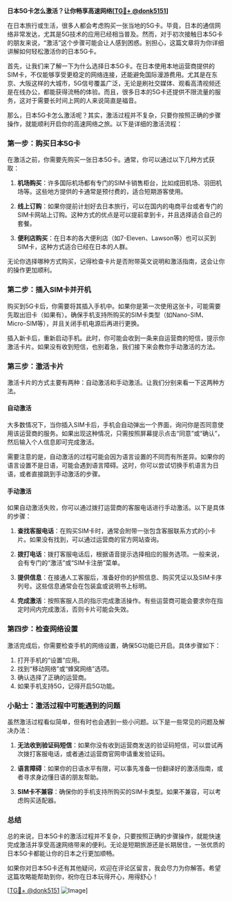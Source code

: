**日本5G卡怎么激活？让你畅享高速网络[[TG💪+ @donk5151](https://t.me/s/donk5151)]**

在日本旅行或生活，很多人都会考虑购买一张当地的5G卡。毕竟，日本的通信网络非常发达，尤其是5G技术的应用已经相当普及。然而，对于初次接触日本5G卡的朋友来说，“激活”这个步骤可能会让人感到困惑。别担心，这篇文章将为你详细讲解如何轻松激活你的日本5G卡。

首先，让我们来了解一下为什么选择日本5G卡。在日本使用本地运营商提供的SIM卡，不仅能够享受更稳定的网络连接，还能避免国际漫游费用。尤其是在东京、大阪这样的大城市，5G信号覆盖广泛，无论是刷社交媒体、观看高清视频还是在线办公，都能获得流畅的体验。而且，很多日本的5G卡还提供不限流量的服务，这对于需要长时间上网的人来说简直是福音。

那么，日本5G卡怎么激活呢？其实，激活过程并不复杂，只要你按照正确的步骤操作，就能顺利开启你的高速网络之旅。以下是详细的激活流程：

### 第一步：购买日本5G卡

在激活之前，你需要先购买一张日本5G卡。通常，你可以通过以下几种方式获取：

1. **机场购买**：许多国际机场都有专门的SIM卡销售柜台，比如成田机场、羽田机场等。这些地方提供的卡通常是预付费的，适合短期游客使用。
   
2. **线上订购**：如果你提前计划好去日本旅行，可以在国内的电商平台或者专门的SIM卡网站上订购。这种方式的优点是可以提前拿到卡，并且选择适合自己的套餐。

3. **便利店购买**：在日本的各大便利店（如7-Eleven、Lawson等）也可以买到SIM卡，这种方式适合已经在日本的人群。

无论你选择哪种方式购买，记得检查卡片是否附带英文说明和激活指南，这会让你的操作更加顺利。

### 第二步：插入SIM卡并开机

购买到5G卡后，你需要将其插入手机中。如果你是第一次使用这张卡，可能需要先取出旧卡（如果有）。确保手机支持所购买的SIM卡类型（如Nano-SIM、Micro-SIM等），并且关闭手机电源后再进行更换。

插入新卡后，重新启动手机。此时，你可能会收到一条来自运营商的短信，提示你激活卡片。如果没有收到短信，也别着急，我们接下来会教你手动激活的方法。

### 第三步：激活卡片

激活卡片的方式主要有两种：自动激活和手动激活。让我们分别来看一下这两种方法。

#### 自动激活

大多数情况下，当你插入SIM卡后，手机会自动弹出一个界面，询问你是否同意使用该运营商的服务。如果出现这种情况，只需按照屏幕提示点击“同意”或“确认”，然后输入个人信息即可完成激活。

需要注意的是，自动激活的过程可能会因为语言设置的不同而有所差异。如果你的语言设置不是日语，可能会遇到语言障碍。这时，你可以尝试切换手机语言为日语，或者直接跳到手动激活的步骤。

#### 手动激活

如果自动激活失败，你可以通过拨打运营商的客服电话进行手动激活。以下是具体的步骤：

1. **查找客服电话**：在购买SIM卡时，通常会附带一张包含客服联系方式的小卡片。如果没有找到，可以通过运营商的官方网站查询。

2. **拨打电话**：拨打客服电话后，根据语音提示选择相应的服务选项。一般来说，会有专门的“激活”或“SIM卡注册”菜单。

3. **提供信息**：在接通人工客服后，准备好你的护照信息、购买凭证以及SIM卡序列号。这些信息通常会在包装盒或说明书上标明。

4. **完成激活**：按照客服人员的指示完成激活操作。有些运营商可能会要求你在指定时间内完成激活，否则卡片可能会失效。

### 第四步：检查网络设置

激活完成后，你需要检查手机的网络设置，确保5G功能已开启。具体步骤如下：

1. 打开手机的“设置”应用。
2. 找到“移动网络”或“蜂窝网络”选项。
3. 确认选择了正确的运营商。
4. 如果手机支持5G，记得开启5G功能。

### 小贴士：激活过程中可能遇到的问题

虽然激活过程看似简单，但有时也会遇到一些小问题。以下是一些常见的问题及解决办法：

1. **无法收到验证码短信**：如果你没有收到运营商发送的验证码短信，可以尝试再次拨打客服电话，或者通过运营商官网申请重发验证码。

2. **语言障碍**：如果你的日语水平有限，可以事先准备一份翻译好的激活指南，或者寻求身边懂日语的朋友帮助。

3. **SIM卡不兼容**：确保你的手机支持所购买的SIM卡类型。如果不兼容，可以考虑购买适配器。

### 总结

总的来说，日本5G卡的激活过程并不复杂，只要按照正确的步骤操作，就能快速完成激活并享受高速网络带来的便利。无论是短期旅游还是长期居住，一张优质的日本5G卡都能让你的日本之行更加顺畅。

如果你对日本5G卡还有其他疑问，欢迎在评论区留言，我会尽力为你解答。希望这篇攻略能帮助到你，祝你在日本玩得开心，用得舒心！

[[TG💪+ @donk5151](https://t.me/s/donk5151) ![Image](https://i.postimg.cc/rwNCRYN7/Snipaste-2025-04-30-17-27-05.png)]